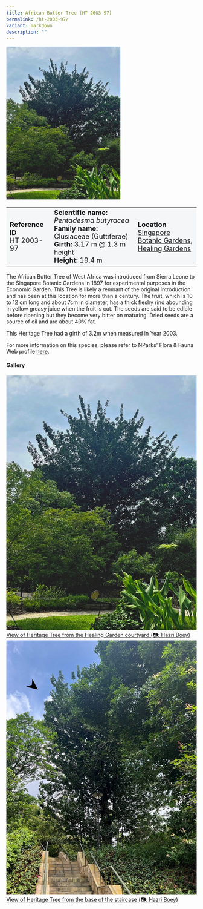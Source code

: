 ```yaml
---
title: African Butter Tree (HT 2003 97)
permalink: /ht-2003-97/
variant: markdown
description: ""
---
```

<div class="isomer-image-wrapper">
<img style="width: 60%" src="/images/Heritage_trees_photos/penbut_ht2003-97_habit.jpg">
</div><table style="minWidth: 100px; font-size: 18px; background: #F4F6F7">
<tbody><tr>
<td rowspan="1" colspan="1">
<strong>Reference ID</strong>
<br>HT 2003-97
</td>
<td rowspan="1" colspan="1">
	<strong>Scientific name:</strong> <em>Pentadesma butyracea</em>
<br><strong>Family name: </strong>Clusiaceae (Guttiferae)
<br><strong>Girth: </strong>3.17 m @ 1.3 m height
<br><strong>Height: </strong>19.4 m
</td>
<td rowspan="1" colspan="1">
<strong>Location</strong><a href="https://www.onemap.gov.sg/?lat=1.3169630000022665&amp;lng=103.81734600000291">
 <br>Singapore Botanic Gardens,<br>Healing Gardens</a>
</td>
</tr>
</tbody>
</table>
<p>The African Butter Tree of West Africa was introduced from Sierra Leone to the Singapore Botanic Gardens in 1897 for experimental purposes in the Economic Garden. This Tree is likely a remnant of the original introduction and has been at this location for more than a century. The fruit, which is 10 to 12 cm long and about 7cm in diameter, has a thick fleshy rind abounding in yellow greasy juice when the fruit is cut. The seeds are said to be edible before ripening but they become very bitter on maturing. Dried seeds are a source of oil and are about 40% fat.</p>
  
<p>This Heritage Tree had a girth of 3.2m when measured in Year 2003.</p>

<p>For more information on this species, please refer to NParks' Flora &amp; Fauna Web profile <a href="https://www.nparks.gov.sg/florafaunaweb/flora/4/5/4532">here</a>.</p>

<h4><b>Gallery</b></h4>
<div class="isomer-card-grid">
<a href="/images/Heritage_trees_photos/penbut_ht2003-97_habit.jpg" class="isomer-card">
<div class="isomer-card-image">
<div class="isomer-image-wrapper"><img src="/images/Heritage_trees_photos/penbut_ht2003-97_habit.jpg"></div></div>
<div class="isomer-card-body"><div class="isomer-card-description">View of Heritage Tree from the Healing Garden courtyard (📷: Hazri Boey)</div></div></a>

<a href="/images/Heritage_trees_photos/penbut_ht2003-97_stair.jpg" class="isomer-card">
<div class="isomer-card-image">
<div class="isomer-image-wrapper"><img src="/images/Heritage_trees_photos/penbut_ht2003-97_stair.jpg"></div></div>
<div class="isomer-card-body"><div class="isomer-card-description">View of Heritage Tree from the base of the staircase (📷: Hazri Boey)</div></div></a></div>